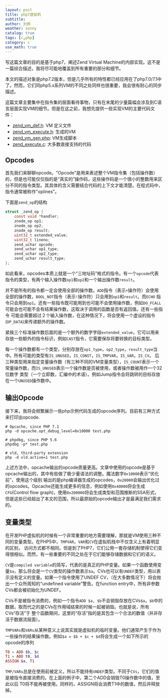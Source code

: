 ```yaml
---
layout: post
title: php7虚拟机
subtitle: 
author: 刘邦
weather: sunny
catalog: true
tags: [c,php]
category: c
use_math: true
---
```



写这篇文章的目的是基于php7，阐述Zend Virtual Machine的内部实现。这不是一篇综合描述，我将尽可能地覆盖到所有重要的部分和细节。

本文的描述对象是php7.2版本，但是几乎所有的特性都已经应用在了php7.0/7.1中了。然而，它们同php5.x系列VM的不同之处同样也很重要，我会很有耐心的同步描述。

这篇文章主要集中在指令集的层面看待事物，只有在末尾的少量篇幅会涉及到C语言层面实现VM的细节。但是在这之前，我想先提供一些实现VM的主要代码文件：

- [zend_vm_def.h](https://github.com/php/php-src/blob/master/Zend/zend_vm_def.h): VM 定义文件
- [zend_vm_execute.h](https://github.com/php/php-src/blob/master/Zend/zend_vm_execute.h): 生成的VM
- [zend_vm_gen.php](https://github.com/php/php-src/blob/master/Zend/zend_vm_gen.php): VM生成脚本
- [zend_execute.c](https://github.com/php/php-src/blob/master/Zend/zend_execute.c): 大多数直接支持的代码

## Opcodes

首先我们来聊聊opcode。"Opcode"是用来表述整个VM指令集（包括操作数）的，但是也可能仅仅指的是“真实的”操作码，这些操作码是一个很小的整数用来区分不同的指令类型。其具体的含义需要结合代码的上下文才能清楚。在程式码中，指令通常被称作"oplines"。 

下面是`zend_op`的结构

```c
struct _zend_op {
    const void *handler;
    znode_op op1;
    znode_op op2;
    znode_op result;
    uint32_t extended_value;
    uint32_t lineno;
    zend_uchar opcode;
    zend_uchar op1_type;
    zend_uchar op2_type;
    zend_uchar result_type;
};
```

如此看来，opcodes本质上就是一个“三地址码”格式的指令。有一个`opcode`代表指令的类型，有两个输入操作数`op1`和`op2`和一个输出操作数`result`。

并不是所有的指令都一定会使用全部的操作数。`ADD`指令（表示`+`操作符）会使用全部的操作数，`BOOL_NOT`指令（表示`!`操作符）只会用到`op1`和`result`。而`ECHO`
指令只会用到`op1`。还有一些指令既可能用到也可能不会使用操作数，例如`DO_FCALL`可能会也可能不会有结果操作数，这取决于调用的函数是否有返回值。还有一些指令
可能会需要超过２个输入操作数，在这种情况下，将会使用一个虚设的指令(`OP_DATA`)来传递额外的操作数。

紧挨三个标准操作数后面的是一个额外的数字字段`extended_value`，它可以用来存放一些额外的指令标识，例如`CAST`指令，它需要保存将要转换的目标类型。

每一个操作数都有一个类型，分别存放在`op1_type`，`op2_type`，`result_type`当中。所有可能的类型有`IS_UNUSED`，`IS_CONST`，`IS_TMPVAR`，`IS_VAR`，`IS_CV`。
后三种类型用来指定变量操作数（有三种不同的VM变量类型），`IS_COUNT`表示一个常量操作数，而`IS_UNUSED`表示一个操作数是否被使用，或者操作数被用作一个32位数字
类型（一个立即数，汇编中的术语）。例如Jump指令会将跳转的目标存放在一个`UNUSED`操作数中。

## 输出Opcode

接下来，我将会频繁展示一些php示例代码生成的opcode序列。目前有三种方式来打印出opcode.

```shell
# Opcache, since PHP 7.1
php -d opcache.opt_debug_level=0x10000 test.php

# phpdbg, since PHP 5.6
phpdbg -p* test.php

# vld, third-party extension
php -d vld.active=1 test.php
```

上述方法中，opcache输出的opcode质量更高。文章中使用的opcode是基于opcache输出的，其中有些做了极少量语法的调整。魔法数字`0x10000`表示“优化前”，使用这个级别
输出的是php编译器生成的opcodes，`0x20000`会输出优化过的opcodes。Opcache还能生成更多的信息，例如使用`0x40000`将会生成`CFG`(Control flow graph)，使用`0x200000`将会生成类型和范围推断的SSA形式，但是这些已经超出了本文的范围，所以最原始的opcode输出才是最满足我们需求的。

## 变量类型

在开发PHP虚拟机的时候有一个非常重要的地方需要理解，那就是VM使用三种不同的变量类型。在PHP5中，`TMPVAR`，`VAR`和`CV`在虚拟机栈中不仅含义上有着明显的区别，
访问方式都不相同。但是到了PHP7，它们公用一套存储机制使得它们变得很相似。而然，有一些重要的不同之处在于它们能够存储数据和它们的语义。

`CV`是`compiled variable`的简写，代表的是真正的PHP变量。如果一个函数使用变量`$a`，那么将会是一个`CV`类型的操作数表示`$a`。CVs也可以有`UNDEF`类型，用以表示没有定义的变量。如果一个指令使用了UNDEF CV，（在大多数情况下）将会抛出一个众所周知的“undefined variable”警告。在function entry中，所有非参数CVs都会被初始化为UNDEF。

CVs不是被指令消费的，例如一个指令`ADD $a, $b`不会销毁存放在CVs`$a`，`$b`中的数据，取而代之的是CVs在作用域结束的时候一起被销毁。也就是说，所有CVs“存活”于
整个函数期间，这里的“存活”指的是其包含一个合法的数值（并非存活于数据流层面）。

`TMPVARs`和`VARs`从某种意义上说其实就是虚拟机的临时变量。他们通常产生于作为一些操作的结果操作数。例如`$a = $b + $c + $d`将会生成一个如下所示的opcode的序列

```php
T0 = ADD $b, $c
T1 = ADD t0, $d
ASSIGN $a, T1
```

`TMP/VARs`总是在使用前被定义，所以不能持有`UNDEF`类型。不同于`CVs`，它们的值是被指令直接消费的。在上面的例子中，第二个ADD会销毁T0操作数中的值，至此以后
T0将不能再被使用。同样的，ASSIGN将会消费T1中的数值，然后并释放掉。





